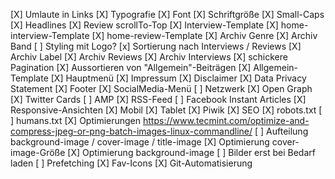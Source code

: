 [X] Umlaute in Links
[X] Typografie
	[X] Font
	[X] Schriftgröße
	[X] Small-Caps
		[X] Headlines
[X] Review scrollTo-Top
[X] Interview-Template
[X] home-interview-Template
[X] home-review-Template
[X] Archiv Genre
[X] Archiv Band
	[ ] Styling mit Logo?
	[x] Sortierung nach Interviews / Reviews
[X] Archiv Label
[X] Archiv Reviews
[X] Archiv Interviews
[X] schickere Pagination
[X] Aussortieren von "Allgemein"-Beiträgen
	[X] Allgemein-Template
[X] Hauptmenü
[X] Impressum
	[X] Disclaimer
	[X] Data Privacy Statement
[X] Footer
[X] SocialMedia-Menü
[ ] Netzwerk
    [X] Open Graph
    [X] Twitter Cards
    [ ] AMP
	[X] RSS-Feed
    [ ] Facebook Instant Articles
[X] Responsive-Ansichten
	[X] Mobil
	[X] Tablet
[X] Piwik
[X] SEO
[X] robots.txt
[ ] humans.txt
[X] Optimierungen https://www.tecmint.com/optimize-and-compress-jpeg-or-png-batch-images-linux-commandline/
	[ ] Aufteilung background-image / cover-image / title-image
	[X] Optimierung cover-image-Größe
	[X] Optimierung background-image
	[ ] Bilder erst bei Bedarf laden
	[ ] Prefetching
[X] Fav-Icons
[X] Git-Automatisierung
